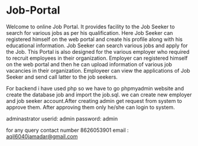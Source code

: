 # Job-Portal
Welcome to online Job Portal. It provides facility to the Job Seeker to search for various jobs as per his qualification. Here Job Seeker can registered himself on the web portal and create his profile along with his educational information. Job Seeker can search various jobs and apply for the Job.  This Portal is also designed for the various employer who required to recruit employees in their organization. Employer can registered himself on the web portal and then he can upload information of various job vacancies in their organization. Employeer can view the applications of Job Seeker and send call latter to the job seekers.

For backend i have used php so we have to go phpmyadmin website and create the database job and import the job.sql.
we can create new employer and job seeker account.After creating admin get request from system to approve them.
After approving them only he/she can login to system.


adminastrator
userid: admin
password: admin 


for any query contact number 8626053901
email : aqil6040jamadar@gmail.com
